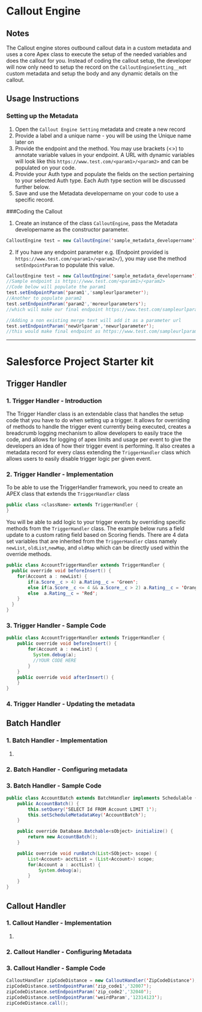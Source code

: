 # Callout Engine

## Notes

The Callout engine stores outbound callout data in a custom metadata and uses a core Apex class to execute the setup of the needed variables and does the callout for you. Instead of coding the callout setup, the developer will now only need to setup the record on the `CalloutEngineSetting__mdt` custom metadata and setup the body and any dynamic details on the callout.

## Usage Instructions
### Setting up the Metadata
1. Open the `Callout Engine Setting` metadata and create a new record
2. Provide a label and a unique name - you will be using the Unique name later on
3. Provide the endpoint and the method. You may use brackets (<>) to annotate variable values in your endpoint. A URL with dynamic variables will look like this `https://www.test.com/<param1>/<param2>` and can be populated on your code.
4. Provide your Auth type and populate the fields on the section pertaining to your selected Auth type. Each Auth type section will be discussed further below.
5. Save and use the Metadata developername on your code to use a specific record.

###Coding the Callout
1. Create an instance of the class `CalloutEngine`, pass the Metadata developername as the constructor parameter.
```java
CalloutEngine test = new CalloutEngine('sample_metadata_developername');
```
2. If you have any endpoint parameter e.g. (Endpoint provided is `https://www.test.com/<param1>/<param2>/`), you may use the method `setEndpointParam` to populate this value.
```java
CalloutEngine test = new CalloutEngine('sample_metadata_developername');
//Sample endpoint is https://www.test.com/<param1>/<param2>
//Code below will populate the param1
test.setEndpointParam('param1','sampleurlparameter');
//Another to populate param2
test.setEndpointParam('param2','moreurlparameters');
//which will make our final endpoint https://www.test.com/sampleurlparameter/moreurlparameters

//Adding a non existing merge text will add it as a parameter url
test.setEndpointParam('newUrlparam','newurlparameter');
//this would make final endpoint as https://www.test.com/sampleurlparameter/moreurlparameters?newUrlparam=newurlparameter

```












---------------------------------------------------------

# Salesforce Project Starter kit

## Trigger Handler

### 1. Trigger Handler - Introduction

The Trigger Handler class is an extendable class that handles the setup code that you have to do when setting up a trigger. It allows for overriding of methods to handle the trigger event currently being executed, creates a breadcrumb logging mechanism to allow developers to easily trace the code, and allows for logging of apex limits and usage per event to give the developers an idea of how their trigger event is performing. It also creates a metadata record for every class extending the `TriggerHandler` class which allows users to easily disable trigger logic per given event.

### 2. Trigger Handler - Implementation

To be able to use the TriggerHandler framework, you need to create an APEX class that extends the `TriggerHandler` class

```java
public class <className> extends TriggerHandler {
}
```

You will be able to add logic to your trigger events by overriding specific methods from the `TriggerHandler` class. The example below runs a field update to a custom rating field based on Scoring fiends. There are 4 data set variables that are inherited from the `TriggerHandler` class namely `newList`, `oldList`,`newMap`, and `oldMap` which can be directly used within the override methods.

```java
public class AccountTriggerHandler extends TriggerHandler {
  public override void beforeInsert() {
    for(Account a : newList) {
        if(a.Score__c > 4) a.Rating__c = 'Green';
        else if(a.Score__c <= 4 && a.Score__c > 2) a.Rating__c = 'Orange';
        else  a.Rating__c = 'Red';
    }
  }
}
```

### 3. Trigger Handler - Sample Code
```java
public class AccountTriggerHandler extends TriggerHandler {
    public override void beforeInsert() {
        for(Account a : newList) {
          System.debug(a);
          //YOUR CODE HERE
        }
    }
    public override void afterInsert() {
    }
}
```

### 4. Trigger Handler - Updating the metadata



## Batch Handler

### 1. Batch Handler - Implementation

1.
### 2. Batch Handler - Configuring metadata


### 3. Batch Handler - Sample Code
```java
public class AccountBatch extends BatchHandler implements Schedulable {
    public AccountBatch() {
        this.setQuery('SELECT Id FROM Account LIMIT 1');
        this.setScheduleMetadataKey('AccountBatch');
    }

    public override Database.Batchable<sObject> initialize() {
        return new AccountBatch();
    }

    public override void runBatch(List<SObject> scope) {
        List<Account> acctList = (List<Account>) scope;
        for(Account a : acctList) {
            System.debug(a);
        }
    }
}
```



## Callout Handler

### 1. Callout Handler - Implementation
1.

### 2. Callout Handler - Configuring Metadata

### 3. Callout Handler - Sample Code

```java
CalloutHandler zipCodeDistance = new CalloutHandler('ZipCodeDistance');
zipCodeDistance.setEndpointParam('zip_code1','32007');
zipCodeDistance.setEndpointParam('zip_code2','32040');
zipCodeDistance.setEndpointParam('weirdParam','12314123');
zipCodeDistance.call();
```
